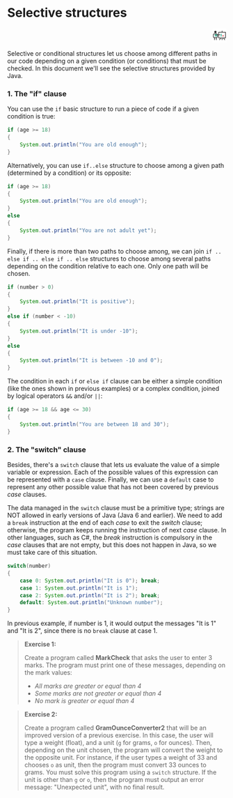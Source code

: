 # Selective structures

<div style="text-align: right">
<a target="_blank" href="slides/view.html?fichero=02b"><img src="images/diapositivas.png" width="32" /></a>
</div>

Selective or conditional structures let us choose among different paths in our code depending on a given condition (or conditions) that must be checked. In this document we'll see the selective structures provided by Java.

### 1. The "if" clause

You can use the `if` basic structure to run a piece of code if a given condition is true:

```java
if (age >= 18)
{
    System.out.println("You are old enough");
}
```

Alternatively, you can use `if..else` structure to choose among a given path (determined by a condition) or its opposite:

```java
if (age >= 18)
{
    System.out.println("You are old enough");
}
else
{
    System.out.println("You are not adult yet");
}
```

Finally, if there is more than two paths to choose among, we can join `if .. else if .. else if .. else` structures to choose among several paths depending on the condition relative to each one. Only one path will be chosen.

```java
if (number > 0)
{
    System.out.println("It is positive");
}
else if (number < -10)
{
    System.out.println("It is under -10");
}
else
{
    System.out.println("It is between -10 and 0");
}
```

The condition in each `if` or `else if` clause can be either a simple condition (like the ones shown in previous examples) or a complex condition, joined by logical operators `&&` and/or `||`:

```java
if (age >= 18 && age <= 30)
{
    System.out.println("You are between 18 and 30");
}
```

### 2. The "switch" clause

Besides, there's a `switch` clause that lets us evaluate the value of a simple variable or expression. Each of the possible values of this expression can be represented with a `case` clause. Finally, we can use a `default` case to represent any other possible value that has not been covered by previous *case* clauses. 

The data managed in the `switch` clause must be a primitive type; strings are NOT allowed in early versions of Java (Java 6 and earlier). We need to add a `break` instruction at the end of each *case* to exit the *switch* clause; otherwise, the program keeps running the instruction of next *case* clause. In other languages, such as C#, the *break* instruction is compulsory in the *case* clauses that are not empty, but this does not happen in Java, so we must take care of this situation.

```java
switch(number)
{
    case 0:	System.out.println("It is 0"); break;
    case 1: System.out.println("It is 1");
    case 2: System.out.println("It is 2"); break;
    default: System.out.println("Unknown number");
}
```

In previous example, if number is 1, it would output the messages "It is 1" and "It is 2", since there is no `break` clause at case 1.

> **Exercise 1:**
> 
> Create a program called **MarkCheck** that asks the user to enter 3 marks. The program must print one of these messages, depending on the mark values:
> 
> * *All marks are greater or equal than 4*
> * *Some marks are not greater or equal than 4*
> * *No mark is greater or equal than 4*

> **Exercise 2:**
> 
> Create a program called **GramOunceConverter2** that will be an improved version of a previous exercise. In this case, the user will type a weight (float), and a unit (`g` for grams, `o` for ounces). Then, depending on the unit chosen, the program will convert the weight to the opposite unit. For instance, if the user types a weight of 33 and chooses `o` as unit, then the program must convert 33 ounces to grams. You must solve this program using a `switch` structure. If the unit is other than `g` or `o`, then the program must output an error message: "Unexpected unit", with no final result.
